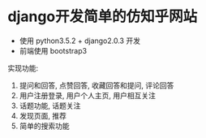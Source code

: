 # django开发简单的仿知乎网站

- 使用 python3.5.2 + django2.0.3 开发
- 前端使用 bootstrap3

实现功能: 

1. 提问和回答, 点赞回答, 收藏回答和提问, 评论回答
2. 用户注册登录, 用户个人主页, 用户相互关注
3. 话题功能, 话题关注
4. 发现页面, 推荐
5. 简单的搜索功能
